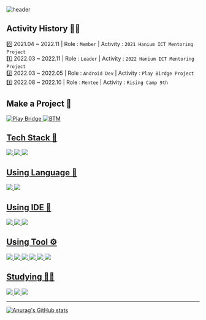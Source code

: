 ![header](https://capsule-render.vercel.app/api?type=waving&color=auto&height=200&section=header&text=Ham's%20Profile&fontSize=30)

## Activity History 🏃‍♂️

0️⃣ 2021.04 ~ 2022.11 | Role : `Member` | Activity : `2021 Hanium ICT Mentoring Project`<br>
1️⃣ 2022.03 ~ 2022.11 | Role : `Leader` | Activity : `2022 Hanium ICT Mentoring Project`<br>
2️⃣ 2022.03 ~ 2022.05 | Role : `Android Dev` | Activity : `Play Birdge Project`<br>
3️⃣ 2022.08 ~ 2022.10 | Role : `Mentee` | Activity : `Rising Camp 9th`<br>

## Make a Project 📌

<p align="left">
    <a href="https://github.com/TeamBridge-Project/PlayBridge-Android#readme"><img src="https://s3.us-west-2.amazonaws.com/secure.notion-static.com/1cbfbd71-d1be-4150-b4b7-b1b7ca5d77fe/playbirdge.png?X-Amz-Algorithm=AWS4-HMAC-SHA256&X-Amz-Content-Sha256=UNSIGNED-PAYLOAD&X-Amz-Credential=AKIAT73L2G45EIPT3X45%2F20230129%2Fus-west-2%2Fs3%2Faws4_request&X-Amz-Date=20230129T141234Z&X-Amz-Expires=86400&X-Amz-Signature=8df977e04d56a6c32fcf868433bd48452b1c6bb46ab2a8d766e8ec0fe05bc195&X-Amz-SignedHeaders=host&response-content-disposition=filename%3D%22playbirdge.png%22&x-id=GetObject" title="Play Bridge" > <a href="https://github.com/Team-SU-SeowonUniversity/BTM-xml-version"><img src="https://s3.us-west-2.amazonaws.com/secure.notion-static.com/4120d144-217e-403a-9278-ed46be933a12/BTM.png?X-Amz-Algorithm=AWS4-HMAC-SHA256&X-Amz-Content-Sha256=UNSIGNED-PAYLOAD&X-Amz-Credential=AKIAT73L2G45EIPT3X45%2F20230129%2Fus-west-2%2Fs3%2Faws4_request&X-Amz-Date=20230129T141311Z&X-Amz-Expires=86400&X-Amz-Signature=1106b46a3f1b5e0d2c5c74eb81132eabe153355159ade62c08931b4c0fb2ef54&X-Amz-SignedHeaders=host&response-content-disposition=filename%3D%22BTM.png%22&x-id=GetObject" title="BTM">
</p>

## Tech Stack 📗

<img src="https://img.shields.io/badge/Android-3ddc84?style=flat&logo=Android&logoColor=white"/> <img src="https://img.shields.io/badge/Flask-000000?style=flat&logo=Flask&logoColor=white"/> <img src="https://img.shields.io/badge/SQLite-003b57?style=flat&logo=SQLite&logoColor=white"/>

## Using Language 📢

<img src="https://img.shields.io/badge/Kotlin-7f52ff?style=flat&logo=Kotlin&logoColor=white"/> <img src="https://img.shields.io/badge/Python-3776ab?style=flat&logo=Python&logoColor=white"/>

## Using IDE 🔧

<img src="https://img.shields.io/badge/Android Studio-3ddc84?style=flat&logo=Android Studio&logoColor=white"/> <img src="https://img.shields.io/badge/Pycharm-000000?style=flat&logo=Pycharm&logoColor=white"/> <img src="https://img.shields.io/badge/DB Browser-003b57?style=flat&logo=SQLite&logoColor=white"/>

## Using Tool ⚙

<img src="https://img.shields.io/badge/Notion-000000?style=flat&logo=Notion&logoColor=white"/> <img src="https://img.shields.io/badge/Github-181717?style=flat&logo=Github&logoColor=white"/> <img src="https://img.shields.io/badge/Sourcetree-0052cc?style=flat&logo=Sourcetree&logoColor=white"/> <img src="https://img.shields.io/badge/Git-f05032?style=flat&logo=Git&logoColor=white"/> <img src="https://img.shields.io/badge/Discord-5865f2?style=flat&logo=Discord&logoColor=white"/> <img src="https://img.shields.io/badge/Postman-ff6c37?style=flat&logo=Postman&logoColor=white"/>

## Studying 👨‍💻

<img src="https://img.shields.io/badge/Jetpack Compose-4285f4?style=flat&logo=Jetpack Compose&logoColor=white"/> <img src="https://img.shields.io/badge/Figma-f24e1e?style=flat&logo=Figma&logoColor=white"/> <img src="https://img.shields.io/badge/Amazon AWS-232f3e?style=flat&logo=Amazon AWS&logoColor=white"/> 

***
![Anurag's GitHub stats](https://github-readme-stats.vercel.app/api?username=ham2174&show_icons=true&theme=merko)
  
